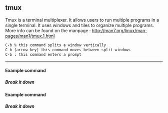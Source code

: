 tmux
-------

Tmux is a terminal multiplexer. It allows users to run multiple
programs in a single terminal. It uses windows and tiles to organize
multiple programs. 
More info can be found on the manpage : http://man7.org/linux/man-pages/man1/tmux.1.html
~~~ bash
C-b % this command splits a window vertically
C-b [arrow key] this command moves between split windows
C-b : this command enters a prompt
~~~

---


#### Example command

##### Break it down

#### Example command

##### Break it down

